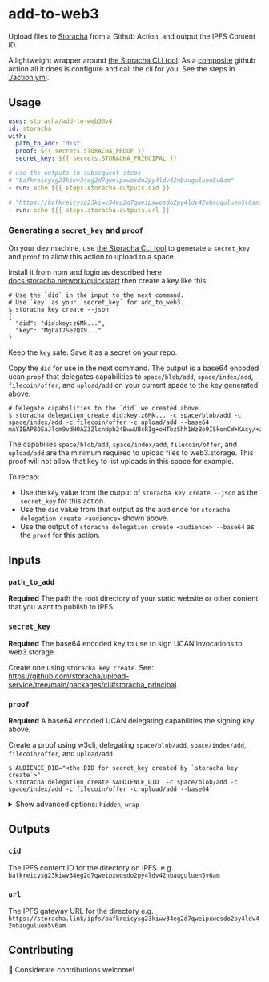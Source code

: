 # add-to-web3

Upload files to [Storacha](https://storacha/network) from a Github Action, and output the IPFS Content ID.

A lightweight wrapper around [the Storacha CLI tool]. As a [composite](https://docs.github.com/en/actions/creating-actions/creating-a-composite-action) github action all it does is configure and call the cli for you. See the steps in [./action.yml](./action.yml).

## Usage

```yaml
uses: storacha/add-to-web3@v4
id: storacha
with:
  path_to_add: 'dist'
  proof: ${{ secrets.STORACHA_PROOF }}
  secret_key: ${{ secrets.STORACHA_PRINCIPAL }}

# use the outputs in subsequent steps
# "bafkreicysg23kiwv34eg2d7qweipxwosdo2py4ldv42nbauguluen5v6am"
- run: echo ${{ steps.storacha.outputs.cid }}

# "https://bafkreicysg23kiwv34eg2d7qweipxwosdo2py4ldv42nbauguluen5v6am.ipfs.w3s.link"
- run: echo ${{ steps.storacha.outputs.url }}
```

### Generating a `secret_key` and `proof`

On your dev machine, use [the Storacha CLI tool] to generate a `secret_key` and `proof` to allow this action to upload to a space.

Install it from npm and login as described here [docs.storacha.network/quickstart](https://docs.storacha.network/quickstart/) then create a key like this:

```shell
# Use the `did` in the input to the next command. 
# Use `key` as your `secret_key` for add_to_web3.
$ storacha key create --json
{
  "did": "did:key:z6Mk...",
  "key": "MgCaT7Se2QX9..."
}
```

Keep the `key` safe. Save it as a secret on your repo.

Copy the `did` for use in the next command. The output is a base64 encoded ucan `proof` that delegates capabilities to `space/blob/add`, `space/index/add`, `filecoin/offer`, and `upload/add` on your current space to the key generated above.

```shell
# Delegate capabilities to the `did` we created above.
$ storacha delegation create did:key:z6Mk... -c space/blob/add -c space/index/add -c filecoin/offer -c upload/add --base64
mAYIEAP8OEaJlcm9vdHOAZ3ZlcnNpb24BwwUBcRIg+oHTbzShh1WzBo9ISkonCW+KAcy/+zW8Zb...
```

The capabilies `space/blob/add`, `space/index/add`, `filecoin/offer`, and `upload/add` are the minimum required to upload files to web3.storage. This proof will not allow that key to list uploads in this space for example.

To recap:

- Use the `key` value from the output of `storacha key create --json` as the `secret_key` for this action.
- Use the `did` value from that output as the audience for `storacha delegation create <audience>` shown above.
- Use the output of `storacha delegation create <audience> --base64` as the `proof` for this action.

## Inputs

### `path_to_add`

**Required** The path the root directory of your static website or other content that you want to publish to IPFS.

### `secret_key`

**Required** The base64 encoded key to use to sign UCAN invocations to web3.storage. 

Create one using `storacha key create`. See: https://github.com/storacha/upload-service/tree/main/packages/cli#storacha_principal

### `proof`

**Required** A base64 encoded UCAN delegating capabilities the signing key above. 

Create a proof using w3cli, delegating `space/blob/add`, `space/index/add`, `filecoin/offer`, and `upload/add`

```shell
$ AUDIENCE_DID="<the DID for secret_key created by `storacha key create`>"
$ storacha delegation create $AUDIENCE_DID  -c space/blob/add -c space/index/add -c filecoin/offer -c upload/add --base64`
```

<details>
  <summary>Show advanced options: <code>hidden</code>, <code>wrap</code></summary>

### `hidden`

_Default_ `false`

Should hidden files prefixed with a `.` be included when found in the `path_to_add`

See: https://github.com/storacha/upload-service/tree/main/packages/cli#storacha-up-path-path

### `wrap`

_Default_ `true`

If `path_to_add` points to a file it will be wrapped in a directory to preserve the filename. To disable that set wrap: "true".

See: https://github.com/storacha/upload-service/tree/main/packages/cli#storacha-up-path-path

</details>

## Outputs

### `cid`

The IPFS content ID for the directory on IPFS. 
e.g. `bafkreicysg23kiwv34eg2d7qweipxwosdo2py4ldv42nbauguluen5v6am`

### `url`

The IPFS gateway URL for the directory 
e.g. `https://storacha.link/ipfs/bafkreicysg23kiwv34eg2d7qweipxwosdo2py4ldv42nbauguluen5v6am`

## Contributing

💌 Considerate contributions welcome!

[the Storacha CLI tool]: https://github.com/storacha/upload-service/tree/main/packages/cli
